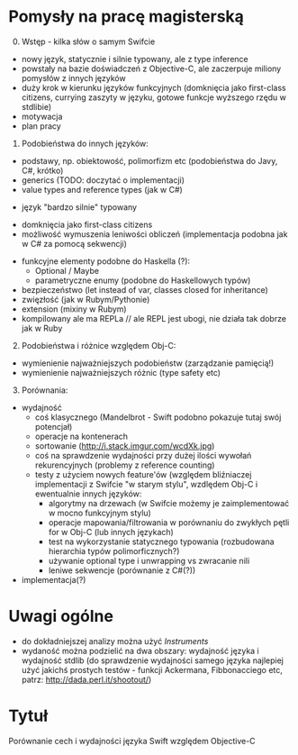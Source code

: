 # Pomysły na pracę magisterską

0. Wstęp - kilka słów o samym Swifcie
  - nowy język, statycznie i silnie typowany, ale z type inference
  - powstały na bazie doświadczeń z Objective-C, ale zaczerpuje miliony pomysłów z innych języków
  - duży krok w kierunku języków funkcyjnych (domknięcia jako first-class citizens, currying zaszyty w języku, gotowe funkcje wyższego rzędu w stdlibie)
  - motywacja
  - plan pracy

1. Podobieństwa do innych języków:
  + podstawy, np. obiektowość, polimorfizm etc (podobieństwa do Javy, C#, krótko)
  + generics (TODO: doczytać o implementacji)
  + value types and reference types (jak w C#)
  - język "bardzo silnie" typowany
  + domknięcia jako first-class citizens
  + możliwość wymuszenia leniwości obliczeń (implementacja podobna jak w C# za pomocą sekwencji)
  - funkcyjne elementy podobne do Haskella (?):
    - Optional / Maybe
    - parametryczne enumy (podobne do Haskellowych typów)
  - bezpieczeństwo (let instead of var, classes closed for inheritance)
  - zwięzłość (jak w Rubym/Pythonie)
  - extension (mixiny w Rubym)
  - kompilowany ale ma REPLa // ale REPL jest ubogi, nie działa tak dobrze jak w Ruby

2. Podobieństwa i różnice względem Obj-C:
  - wymienienie najważniejszych podobieństw (zarządzanie pamięcią!)
  - wymienienie najważniejszych różnic (type safety etc)

3. Porównania:
  - wydajność
    - coś klasycznego (Mandelbrot - Swift podobno pokazuje tutaj swój potencjał)
    - operacje na kontenerach
    - sortowanie  (http://i.stack.imgur.com/wcdXk.jpg)
    - coś na sprawdzenie wydajności przy dużej ilości wywołań rekurencyjnych (problemy z reference counting)
    - testy z użyciem nowych feature'ów (względem bliźniaczej implementacji z Swifcie "w starym stylu", wzdlędem Obj-C i ewentualnie innych języków:
      - algorytmy na drzewach (w Swifcie możemy je zaimplementować w mocno funkcyjnym stylu)
      - operacje mapowania/filtrowania w porównaniu do zwykłych pętli for w Obj-C (lub innych językach)
      - test na wykorzystanie statycznego typowania (rozbudowana hierarchia typów polimorficznych?)
      - używanie optional type i unwrapping vs zwracanie nili
      - leniwe sekwencje (porównanie z C#(?))
  - implementacja(?)

  # Uwagi ogólne

  - do dokładniejszej analizy można użyć *Instruments*
  - wydaność można podzielić na dwa obszary: wydajność języka i wydajność stdlib (do sprawdzenie wydajności samego języka najlepiej użyć jakichś prostych testów - funkcji Ackermana, Fibbonacciego etc, patrz: http://dada.perl.it/shootout/)


# Tytuł
Porównanie cech i wydajności języka Swift względem Objective-C
